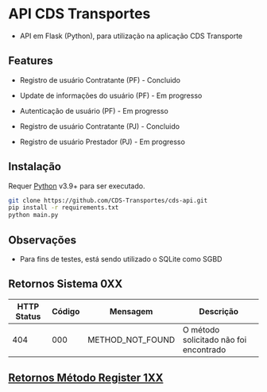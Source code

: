 # API CDS Transportes

- API em Flask (Python), para utilização na aplicação CDS Transporte

## Features


- Registro de usuário Contratante (PF) - Concluido
- Update de informações do usuário (PF) - Em progresso
- Autenticação de usuário (PF) - Em progresso

- Registro de usuário Contratante (PJ) - Concluido
- Registro de usuário Prestador (PJ) - Em progresso


## Instalação

Requer [Python](https://www.python.org/downloads/) v3.9+ para ser executado.


```sh
git clone https://github.com/CDS-Transportes/cds-api.git
pip install -r requirements.txt
python main.py
```

## Observações

- Para fins de testes, está sendo utilizado o SQLite como SGBD

## Retornos Sistema 0XX

| HTTP Status | Código | Mensagem | Descrição |
| ------ | ------ | ------ | ------ |
| 404 | 000 | METHOD_NOT_FOUND | O método solicitado não foi encontrado |


## [Retornos Método Register 1XX](https://github.com/CDS-Transportes/cds-api/tree/main/user_methods)



